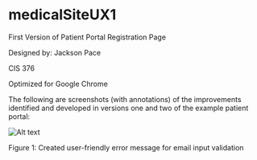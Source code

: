 # medicalSiteUX1

First Version of Patient Portal Registration Page

Designed by: Jackson Pace

CIS 376

Optimized for Google Chrome

The following are screenshots (with annotations) of the improvements identified and developed in versions one and two of the example patient portal: 

![Alt text](https://i.imgur.com/U2ZHiqJ.png "Email Error Checking")

Figure 1: Created user-friendly error message for email input validation

